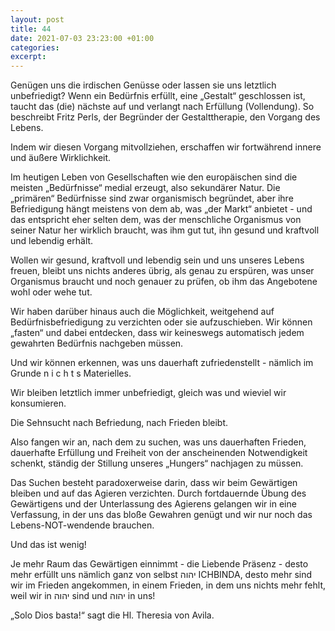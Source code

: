 ```yaml
---
layout: post
title: 44
date: 2021-07-03 23:23:00 +01:00
categories: 
excerpt: 
---
```


Genügen uns die irdischen Genüsse oder lassen sie uns letztlich unbefriedigt?
Wenn ein Bedürfnis erfüllt, eine „Gestalt“ geschlossen ist, taucht das (die) nächste auf und verlangt nach Erfüllung (Vollendung).
So beschreibt Fritz Perls, der Begründer der Gestalttherapie, den Vorgang des Lebens.

Indem wir diesen Vorgang mitvollziehen, erschaffen wir fortwährend innere und äußere Wirklichkeit.

Im heutigen Leben von Gesellschaften wie den europäischen sind die meisten „Bedürfnisse“ medial erzeugt, also sekundärer Natur. Die „primären“ Bedürfnisse sind zwar organismisch begründet, aber ihre Befriedigung hängt meistens von dem ab, was „der Markt“ anbietet - und das entspricht eher selten dem, was der menschliche Organismus von seiner Natur her wirklich braucht, was ihm gut tut, ihn gesund und kraftvoll und lebendig erhält.

Wollen wir gesund, kraftvoll und lebendig sein und uns unseres Lebens freuen, bleibt uns nichts anderes übrig, als genau zu erspüren, was unser Organismus braucht und noch genauer zu prüfen, ob ihm das Angebotene wohl oder wehe tut.

Wir haben darüber hinaus auch die Möglichkeit, weitgehend auf Bedürfnisbefriedigung zu verzichten oder sie aufzuschieben. Wir können „fasten“ und dabei entdecken, dass wir keineswegs automatisch jedem gewahrten Bedürfnis nachgeben müssen.

Und wir können erkennen, was uns dauerhaft zufriedenstellt - nämlich im Grunde
n i c h t s Materielles.

Wir bleiben letztlich immer unbefriedigt, gleich was und wieviel wir konsumieren.

Die Sehnsucht nach Befriedung, nach Frieden bleibt.

Also fangen wir an, nach dem zu suchen, was uns dauerhaften Frieden, dauerhafte Erfüllung und Freiheit von der anscheinenden Notwendigkeit schenkt, ständig der Stillung unseres „Hungers“ nachjagen zu müssen.

Das Suchen besteht paradoxerweise darin, dass wir beim Gewärtigen bleiben und auf das Agieren verzichten.
Durch fortdauernde Übung des Gewärtigens und der Unterlassung des Agierens gelangen wir in eine Verfassung, in der uns das bloße Gewahren genügt und wir nur noch das Lebens-NOT-wendende brauchen.

Und das ist wenig!

Je mehr Raum das Gewärtigen einnimmt - die Liebende Präsenz - desto mehr erfüllt uns nämlich ganz von selbst יהוה
 ICHBINDA, desto mehr sind wir im Frieden angekommen, in einem Frieden, in dem uns nichts mehr fehlt, weil wir in יהוה sind und יהוה in uns!

„Solo Dios basta!“ sagt die Hl. Theresia von Avila.
